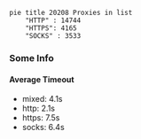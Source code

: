 
```mermaid
pie title 20208 Proxies in list
    "HTTP" : 14744
    "HTTPS": 4165
    "SOCKS" : 3533
```

### Some Info
#### Average Timeout

- mixed: 4.1s
- http: 2.1s
- https: 7.5s
- socks: 6.4s